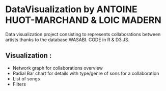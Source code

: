 # DataVisualization by ANTOINE HUOT-MARCHAND & LOIC MADERN
 Data visualization project consisting to represents collaborations between artists thanks to the database WASABI.
 CODE in R & D3.JS.

## Visualization : 
- Network graph for collaborations overview
- Radial Bar chart for details with type/genre of sons for a collaboration
- List of songs
- Filters
